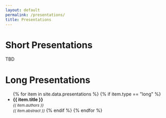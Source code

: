 ```yaml
---
layout: default
permalink: /presentations/
title: Presentations
---
```



# Short Presentations

TBD

<!-- <ul>
{% for item in site.data.presentations  %}
{% if item.type == "short" %}
  <li><strong>{{ item.title }}</strong><br/>
  <small><i>{{ item.authors }}</i></small></li>
  <small><i>{{ item.abstract }}</i></small>
{% endif %}
{% endfor %}
</ul> -->

# Long Presentations

<ul>
{% for item in site.data.presentations  %}
{% if item.type == "long" %}
  <li><strong>{{ item.title }}</strong><br/>
  <small><i>{{ item.authors }}</i></small></li>
  <small><i>{{ item.abstract }}</i></small>
{% endif %}
{% endfor %}
</ul>